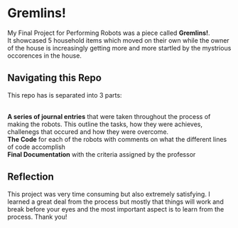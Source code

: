 # Gremlins!

My Final Project for Performing Robots was a piece called **Gremlins!**. 
<br>
It showcased 5 household items which moved on their own while the owner of the house is increasingly getting more and more startled by the mystrious occorences in the house.

## Navigating this Repo

This repo has is separated into 3 parts:
<br>
<br>

**A series of journal entries**  that were taken throughout the process of making the robots. This outline the tasks, how they were achieves, challenegs that occured and how they were overcome. 
<br>
**The Code** for each of the robots with comments on what the different lines of code accomplish
<br>
**Final Documentation** with the criteria assigned by the professor

## Reflection

This project was very time consuming but also extremely satisfying. I learned a great deal from the process but mostly that things will work and break before your eyes and the most important aspect is to learn from the process. Thank you!
